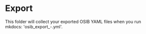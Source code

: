 # Export

This folder will collect your exported OSIB YAML files when you run mkdocs: 'osib_export_<yyyymmdd>-<hhmmss>.yml'.
